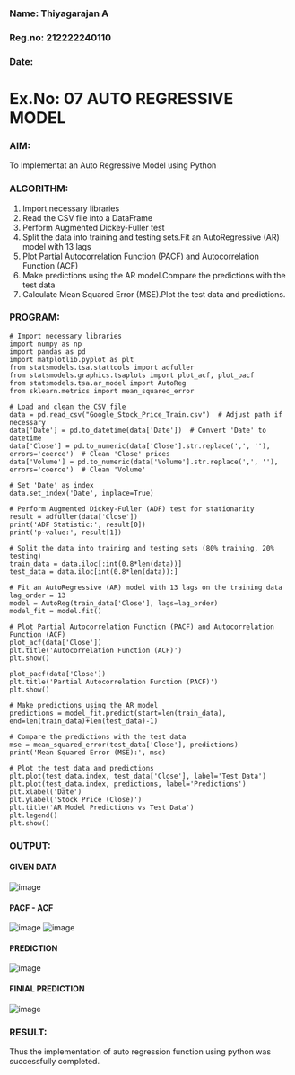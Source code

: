 
### Name: Thiyagarajan A
### Reg.no: 212222240110
### Date: 
# Ex.No: 07    AUTO REGRESSIVE MODEL
### AIM:
To Implementat an Auto Regressive Model using Python
### ALGORITHM:
1. Import necessary libraries
2. Read the CSV file into a DataFrame
3. Perform Augmented Dickey-Fuller test
4. Split the data into training and testing sets.Fit an AutoRegressive (AR) model with 13 lags
5. Plot Partial Autocorrelation Function (PACF) and Autocorrelation Function (ACF)
6. Make predictions using the AR model.Compare the predictions with the test data
7. Calculate Mean Squared Error (MSE).Plot the test data and predictions.
### PROGRAM:
```
# Import necessary libraries
import numpy as np
import pandas as pd
import matplotlib.pyplot as plt
from statsmodels.tsa.stattools import adfuller
from statsmodels.graphics.tsaplots import plot_acf, plot_pacf
from statsmodels.tsa.ar_model import AutoReg
from sklearn.metrics import mean_squared_error

# Load and clean the CSV file
data = pd.read_csv("Google_Stock_Price_Train.csv")  # Adjust path if necessary
data['Date'] = pd.to_datetime(data['Date'])  # Convert 'Date' to datetime
data['Close'] = pd.to_numeric(data['Close'].str.replace(',', ''), errors='coerce')  # Clean 'Close' prices
data['Volume'] = pd.to_numeric(data['Volume'].str.replace(',', ''), errors='coerce')  # Clean 'Volume'

# Set 'Date' as index
data.set_index('Date', inplace=True)

# Perform Augmented Dickey-Fuller (ADF) test for stationarity
result = adfuller(data['Close'])
print('ADF Statistic:', result[0])
print('p-value:', result[1])

# Split the data into training and testing sets (80% training, 20% testing)
train_data = data.iloc[:int(0.8*len(data))]
test_data = data.iloc[int(0.8*len(data)):]

# Fit an AutoRegressive (AR) model with 13 lags on the training data
lag_order = 13
model = AutoReg(train_data['Close'], lags=lag_order)
model_fit = model.fit()

# Plot Partial Autocorrelation Function (PACF) and Autocorrelation Function (ACF)
plot_acf(data['Close'])
plt.title('Autocorrelation Function (ACF)')
plt.show()

plot_pacf(data['Close'])
plt.title('Partial Autocorrelation Function (PACF)')
plt.show()

# Make predictions using the AR model
predictions = model_fit.predict(start=len(train_data), end=len(train_data)+len(test_data)-1)

# Compare the predictions with the test data
mse = mean_squared_error(test_data['Close'], predictions)
print('Mean Squared Error (MSE):', mse)

# Plot the test data and predictions
plt.plot(test_data.index, test_data['Close'], label='Test Data')
plt.plot(test_data.index, predictions, label='Predictions')
plt.xlabel('Date')
plt.ylabel('Stock Price (Close)')
plt.title('AR Model Predictions vs Test Data')
plt.legend()
plt.show()
```
### OUTPUT:

#### GIVEN DATA
![image](https://github.com/user-attachments/assets/04c0476d-2375-46b2-aa97-ff5f1547f084)

#### PACF - ACF
![image](https://github.com/user-attachments/assets/b908bb9e-1b6e-44af-93bb-24cb2d7a521a)
![image](https://github.com/user-attachments/assets/41b128d4-e7f2-49e8-a49d-d8a24613bfd7)


#### PREDICTION
![image](https://github.com/user-attachments/assets/cc5af79e-1147-4768-a422-bbe07813de81)


#### FINIAL PREDICTION
![image](https://github.com/user-attachments/assets/446b4f7b-2a5d-45e0-b079-3dddb632faf0)

### RESULT:
Thus the implementation of auto regression function using python was successfully completed.

